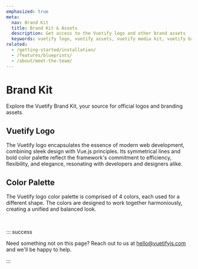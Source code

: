 ```yaml
---
emphasized: true
meta:
  nav: Brand Kit
  title: Brand Kit & Assets
  description: Get access to the Vuetify logo and other brand assets
  keywords: vuetify logo, vuetify assets, vuetify media kit, vuetify brand kit
related:
  - /getting-started/installation/
  - /features/blueprints/
  - /about/meet-the-team/
---
```


<script setup>
  import ColorPalette from '@/components/resources/ColorPalette.vue'
  import Logos from '@/components/resources/Logos.vue'
</script>

# Brand Kit

Explore the Vuetify Brand Kit, your source for official logos and branding assets.

<entry />

## Vuetify Logo

The Vuetify logo encapsulates the essence of modern web development, combining sleek design with Vue.js principles. Its symmetrical lines and bold color palette reflect the framework's commitment to efficiency, flexibility, and elegance, resonating with developers and designers alike.

<logos />

## Color Palette

The Vuetify logo color palette is comprised of 4 colors, each used for a different shape. The colors are designed to work together harmoniously, creating a unified and balanced look.

<color-palette />

<br>

::: success

Need something not on this page? Reach out to us at [hello@vuetifyjs.com](mailto:hello@vuetifyjs.com) and we'll be happy to help.

:::
